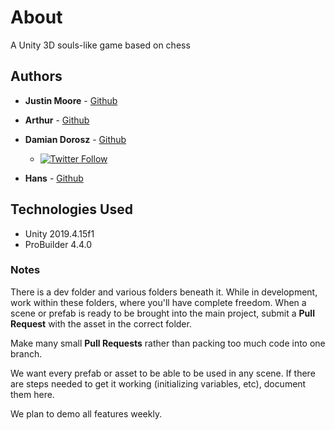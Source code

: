 # **About**

A Unity 3D souls-like game based on chess

## **Authors**

- **Justin Moore** - [Github](https://github.com/sirjust)
  
- **Arthur** - [Github](https://github.com/Soleis)

- **Damian Dorosz** - [Github](https://github.com/exostin)
  - [![Twitter Follow](https://img.shields.io/twitter/follow/exostin.svg?style=social)](https://twitter.com/exostin)

- **Hans** - [Github](https://github.com/unbekanntunity)
  
## **Technologies Used**

- Unity 2019.4.15f1
- ProBuilder 4.4.0

### **Notes**

There is a dev folder and various folders beneath it. While in development, work within these folders, where you'll have complete freedom. When a scene or prefab is ready to be brought into the main project, submit a **Pull Request** with the asset in the correct folder.

Make many small **Pull Requests** rather than packing too much code into one branch.

We want every prefab or asset to be able to be used in any scene. If there are steps needed to get it working (initializing variables, etc), document them here.

We plan to demo all features weekly.
